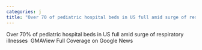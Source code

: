 ```yaml
---
categories: j
title: "Over 70 of pediatric hospital beds in US full amid surge of respiratory illnesses  GMA"
---
```

Over 70% of pediatric hospital beds in US full amid surge of respiratory illnesses&nbsp;&nbsp;GMAView Full Coverage on Google News